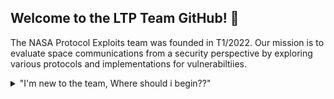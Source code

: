 ## Welcome to the LTP Team GitHub! 👋

The NASA Protocol Exploits team was founded in T1/2022. Our mission is to evaluate space communications from a security perspective by exploring various protocols and implementations for vulnerabiltiies. 

<details>

<summary>"I'm new to the team, Where should i begin??"</summary>

<br>
  ### Firstly, Welcome to the team! We highly recommend completeing the following tasks before your first meeting!
<ul>
<li>Reading the handbook its full of all sorts of helpful information found here!</li>
<li>Taking a look at the avaiable learning resources found here!</li>
<li>Learning how to setup and use virtual enviorment found here!</li>
<li>Familiarizing yourself with the contribution guide found here!</li>
</details>

